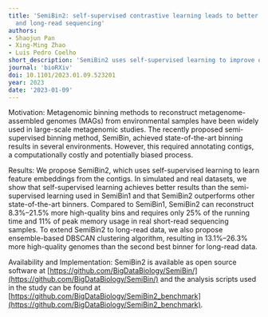 ```yaml
---
title: 'SemiBin2: self-supervised contrastive learning leads to better MAGs for short-
  and long-read sequencing'
authors:
- Shaojun Pan
- Xing-Ming Zhao
- Luis Pedro Coelho
short_description: 'SemiBin2 uses self-supervised learning to improve on SemiBin1. It additionally adds support for long-read sequencing data.'
journal: 'bioRXiv'
doi: 10.1101/2023.01.09.523201
year: 2023
date: '2023-01-09'
---
```

Motivation: Metagenomic binning methods to reconstruct metagenome-assembled genomes (MAGs) from environmental samples have been widely used in large-scale metagenomic studies. The recently proposed semi-supervised binning method, SemiBin, achieved state-of-the-art binning results in several environments. However, this required annotating contigs, a computationally costly and potentially biased process.

Results: We propose SemiBin2, which uses self-supervised learning to learn feature embeddings from the contigs. In simulated and real datasets, we show that self-supervised learning achieves better results than the semi-supervised learning used in SemiBin1 and that SemiBin2 outperforms other state-of-the-art binners. Compared to SemiBin1, SemiBin2 can reconstruct 8.3%–21.5% more high-quality bins and requires only 25% of the running time and 11% of peak memory usage in real short-read sequencing samples. To extend SemiBin2 to long-read data, we also propose ensemble-based DBSCAN clustering algorithm, resulting in 13.1%–26.3% more high-quality genomes than the second best binner for long-read data.

Availability and Implementation: SemiBin2 is available as open source software at [https://github.com/BigDataBiology/SemiBin/](https://github.com/BigDataBiology/SemiBin/) and the analysis scripts used in the study can be found at [https://github.com/BigDataBiology/SemiBin2_benchmark](https://github.com/BigDataBiology/SemiBin2_benchmark).

